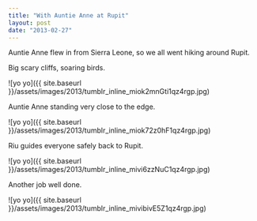 ```yaml
---
title: "With Auntie Anne at Rupit"
layout: post
date: "2013-02-27"
---
```


Auntie Anne flew in from Sierra Leone, so we all went hiking around Rupit.

Big scary cliffs, soaring birds.

![yo yo]({{ site.baseurl }}/assets/images/2013/tumblr_inline_miok2mnGti1qz4rgp.jpg)

Auntie Anne standing very close to the edge.

![yo yo]({{ site.baseurl }}/assets/images/2013/tumblr_inline_miok72z0hF1qz4rgp.jpg)

Riu guides everyone safely back to Rupit.

![yo yo]({{ site.baseurl }}/assets/images/2013/tumblr_inline_mivi6zzNuC1qz4rgp.jpg)

Another job well done.

![yo yo]({{ site.baseurl }}/assets/images/2013/tumblr_inline_mivibivE5Z1qz4rgp.jpg)
